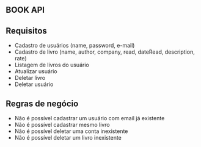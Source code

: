 ## BOOK API

## Requisitos

- Cadastro de usuários (name, password, e-mail)
- Cadastro de livro (name, author, company, read, dateRead, description, rate)
- Listagem de livros do usuário
- Atualizar usuário
- Deletar livro
- Deletar usuário

## Regras de negócio

- Não é possível cadastrar um usuário com email já existente
- Não é possível cadastrar mesmo livro
- Não é possível deletar uma conta inexistente
- Não é possível deletar um livro inexistente
